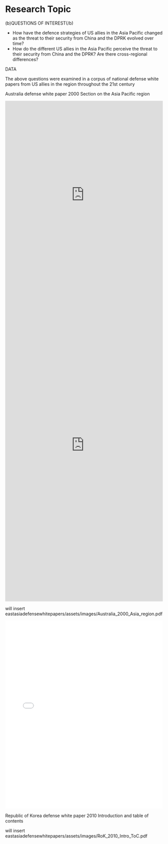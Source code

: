 # Research Topic


(b)QUESTIONS OF INTEREST(/b)

- How have the defence strategies of US allies in the Asia Pacific changed as the threat to their security from China and the DPRK evolved over time?
- How do the different US allies in the Asia Pacific perceive the threat to their security from China and the DPRK? Are there cross-regional differences?

DATA

The above questions were examined in a corpus of national defense white papers from US allies in the region throughout the 21st century

Australia defense white paper 2000
Section on the Asia Pacific region

<iframe class="scribd_iframe_embed" src="https://www.scribd.com/embeds/341852935/content?start_page=1&view_mode=scroll&access_key=key-QBYckJevb4n2sVehoVJU&show_recommendations=true" data-auto-height="false" data-aspect-ratio="0.7068965517241379" scrolling="no" id="doc_93562" width="100%" height="600" frameborder="0"></iframe>

<iframe src="http://docs.google.com/gview?url=https://drive.google.com/open?id=130s9dFgDpMbwDDX4Z7H9qcLiPJZHpDXi&embedded=true" style="width:100%; height:1000px;" frameborder="0"></iframe>

will insert eastasiadefensewhitepapers/assets/images/Australia_2000_Asia_region.pdf

<iframe class="scribd_iframe_embed" src="..images/Australia_2000_Asia_region.pdf" data-auto-height="false" data-aspect-ratio="0.7068965517241379" scrolling="no" id="doc_93562" width="100%" height="600" frameborder="0"></iframe>






Republic of Korea defense white paper 2010
Introduction and table of contents

will insert eastasiadefensewhitepapers/assets/images/RoK_2010_Intro_ToC.pdf
